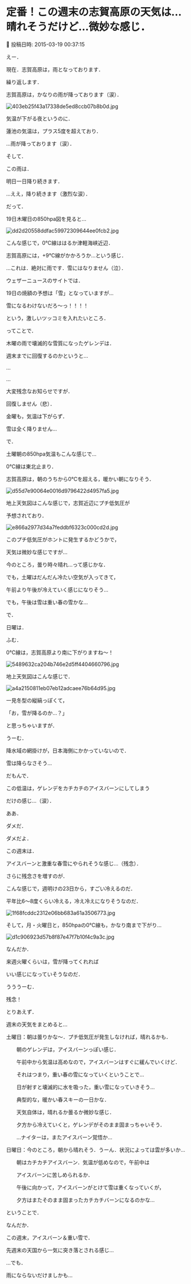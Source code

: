 # 定番！この週末の志賀高原の天気は…晴れそうだけど…微妙な感じ．

📅 投稿日時: 2015-03-19 00:37:15

えー．


現在．志賀高原は，雨となっております．


繰り返します．


志賀高原は，かなりの雨が降っております（涙）．




![403eb25f43a17338de5ed8ccb07b8b0d.jpg](images/403eb25f43a17338de5ed8ccb07b8b0d.jpg)







気温が下がる夜というのに．


蓮池の気温は，プラス5度を超えており．


…雨が降っております（涙）．





そして．


この雨は．


明日一日降り続きます．


…ええ，降り続きます（激烈な涙）．


だって．


19日木曜日の850hpa図を見ると…




![dd2d20558ddfac59972309644ee0fcb2.jpg](images/dd2d20558ddfac59972309644ee0fcb2.jpg)




こんな感じで，0℃線ははるか津軽海峡近辺．


志賀高原には，+9℃線がかかろうか…という感じ．


…これは．絶対に雨です．雪にはなりません（泣）．





ウェザーニュースのサイトでは．


19日の焼額の予想は「雪」となっていますが…


雪になるわけないだろ～っ！！！！


という，激しいツッコミを入れたいところ．





ってことで．


木曜の雨で壊滅的な雪質になったゲレンデは．


週末までに回復するのかというと…


…


…


大変残念なお知らせですが．


回復しません（悲）．


金曜も，気温は下がらず．


雪は全く降りません…





で．


土曜朝の850hpa気温もこんな感じで…


0℃線は東北止まり．


志賀高原は，朝のうちから0℃を超える，暖かい朝になりそう．




![d55d7e90064e0016d9796422d4957fa5.jpg](images/d55d7e90064e0016d9796422d4957fa5.jpg)




地上天気図はこんな感じで，志賀近辺にプチ低気圧が


予想されており．




![e866a2977d34a7feddbf6323c000cd2d.jpg](images/e866a2977d34a7feddbf6323c000cd2d.jpg)




このプチ低気圧がホントに発生するかどうかで，


天気は微妙な感じですが…


今のところ，曇り時々晴れ…って感じかな．





でも，土曜はだんだん冷たい空気が入ってきて，


午前より午後が冷えていく感じになりそう…


でも，午後は雪は重い春の雪かな…





で．


日曜は．


ふむ．


0℃線は，志賀高原より南に下がりますね～！




![5489632ca204b746e2d5ff4404660796.jpg](images/5489632ca204b746e2d5ff4404660796.jpg)




地上天気図はこんな感じで．




![a4a2150811eb07eb12adcaee76b64d95.jpg](images/a4a2150811eb07eb12adcaee76b64d95.jpg)




一見冬型の縦縞っぽくて，


「お，雪が降るのか…？」


と思っちゃいますが．


うーむ．


降水域の網掛けが，日本海側にかかっていないので．


雪は降らなさそう…


だもんで．


この低温は，ゲレンデをカチカチのアイスバーンにしてしまう


だけの感じ…（涙）．





ああ．


ダメだ．


ダメだよ．


この週末は．


アイスバーンと激重な春雪にやられそうな感じ…（残念）．





さらに残念さを増すのが．


こんな感じで，週明けの23日から，すごい冷えるのだ．


平年比6～8度くらい冷える，冷え冷えになりそうなのだ．




![1f68fcddc2312e06bb683a61a3506773.jpg](images/1f68fcddc2312e06bb683a61a3506773.jpg)




そして，月・火曜日と，850hpaの0℃線も，かなり南まで下がり…




![d1c906923d57b8f87e47f7b10f4c9a3c.jpg](images/d1c906923d57b8f87e47f7b10f4c9a3c.jpg)




なんだか．


来週火曜くらいは，雪が降ってくれれば


いい感じになっていそうなのだ．


うううーむ．


残念！





とりあえず．


週末の天気をまとめると…





土曜日：朝は曇りかな～．プチ低気圧が発生しなければ，晴れるかも．


　　朝のゲレンデは，アイスバーンっぽい感じ．


　　午前中から気温は高めなので，アイスバーンはすぐに緩んでいくけど．


　　それはつまり，重い春の雪になっていくということで…


　　日が射すと壊滅的に水を吸った，重い雪になっていきそう…


　　典型的な，暖かい春スキーの一日かな．


　　天気自体は，晴れるか曇るか微妙な感じ．


　　夕方から冷えていくと，ゲレンデがそのまま固まっちゃいそう．


　　…ナイターは，またアイスバーン覚悟か…





日曜日：今のところ，朝から晴れそう．うーん．状況によっては雲が多いか…


　　朝はカチカチアイスバーン．気温が低めなので，午前中は


　　アイスバーンに苦しめられるか．


　　午後に向かって，アイスバーンがとけて雪は重くなっていくが，


　　夕方はまたそのまま固まったカチカチバーンになるのかな…





ということで．


なんだか．


この週末，アイスバーン＆重い雪で．


先週末の天国から一気に突き落とされる感じ…


…でも．


雨にならないだけましかも…
